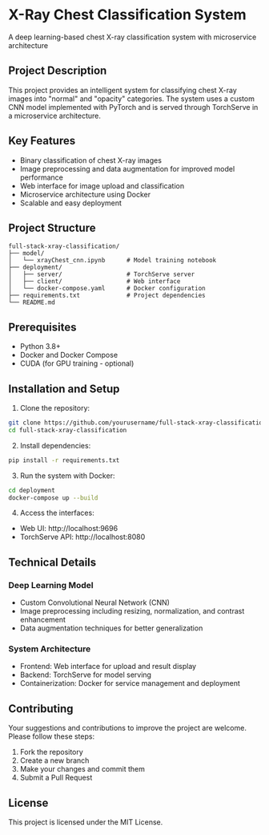 # X-Ray Chest Classification System

A deep learning-based chest X-ray classification system with microservice architecture

## Project Description
This project provides an intelligent system for classifying chest X-ray images into "normal" and "opacity" categories. The system uses a custom CNN model implemented with PyTorch and is served through TorchServe in a microservice architecture.

## Key Features
- Binary classification of chest X-ray images
- Image preprocessing and data augmentation for improved model performance
- Web interface for image upload and classification
- Microservice architecture using Docker
- Scalable and easy deployment

## Project Structure
```
full-stack-xray-classification/
├── model/
│   └── xrayChest_cnn.ipynb      # Model training notebook
├── deployment/
│   ├── server/                  # TorchServe server
│   ├── client/                  # Web interface
│   └── docker-compose.yaml      # Docker configuration
├── requirements.txt             # Project dependencies
└── README.md
```

## Prerequisites
- Python 3.8+
- Docker and Docker Compose
- CUDA (for GPU training - optional)

## Installation and Setup

1. Clone the repository:
```bash
git clone https://github.com/yourusername/full-stack-xray-classification.git
cd full-stack-xray-classification
```

2. Install dependencies:
```bash
pip install -r requirements.txt
```

3. Run the system with Docker:
```bash
cd deployment
docker-compose up --build
```

4. Access the interfaces:
- Web UI: http://localhost:9696
- TorchServe API: http://localhost:8080

## Technical Details

### Deep Learning Model
- Custom Convolutional Neural Network (CNN)
- Image preprocessing including resizing, normalization, and contrast enhancement
- Data augmentation techniques for better generalization

### System Architecture
- Frontend: Web interface for upload and result display
- Backend: TorchServe for model serving
- Containerization: Docker for service management and deployment

## Contributing
Your suggestions and contributions to improve the project are welcome. Please follow these steps:
1. Fork the repository
2. Create a new branch
3. Make your changes and commit them
4. Submit a Pull Request

## License
This project is licensed under the MIT License.
